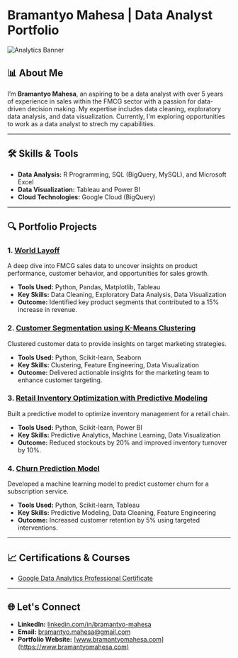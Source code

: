 # Bramantyo Mahesa | Data Analyst Portfolio

![Analytics Banner](https://github.com/bramahesa/main_portfolio/blob/543e96fd3fdbe3c682ccd4b4da5e519738998603/White%20Minimalist%20Corporate%20Personal%20Profile%20LinkedIn%20Banner_edited.png) <!-- Optional: Add a banner image -->

## 📊 About Me
I’m **Bramantyo Mahesa**, an aspiring to be a data analyst with over 5 years of experience in sales within the FMCG sector with a passion for data-driven decision making. My expertise includes data cleaning, exploratory data analysis, and data visualization. Currently, I'm exploring opportunities to work as a data analyst to strech my capabilities.

---

## 🛠️ Skills & Tools
- **Data Analysis:** R Programming, SQL (BigQuery, MySQL), and Microsoft Excel
- **Data Visualization:** Tableau and Power BI
- **Cloud Technologies:** Google Cloud (BigQuery)

---

## 🔍 Portfolio Projects

### 1. [World Layoff](link_to_project)
A deep dive into FMCG sales data to uncover insights on product performance, customer behavior, and opportunities for sales growth.
- **Tools Used:** Python, Pandas, Matplotlib, Tableau
- **Key Skills:** Data Cleaning, Exploratory Data Analysis, Data Visualization
- **Outcome:** Identified key product segments that contributed to a 15% increase in revenue.

### 2. [Customer Segmentation using K-Means Clustering](link_to_project)
Clustered customer data to provide insights on target marketing strategies.
- **Tools Used:** Python, Scikit-learn, Seaborn
- **Key Skills:** Clustering, Feature Engineering, Data Visualization
- **Outcome:** Delivered actionable insights for the marketing team to enhance customer targeting.

### 3. [Retail Inventory Optimization with Predictive Modeling](link_to_project)
Built a predictive model to optimize inventory management for a retail chain.
- **Tools Used:** Python, Scikit-learn, Power BI
- **Key Skills:** Predictive Analytics, Machine Learning, Data Visualization
- **Outcome:** Reduced stockouts by 20% and improved inventory turnover by 10%.

### 4. [Churn Prediction Model](link_to_project)
Developed a machine learning model to predict customer churn for a subscription service.
- **Tools Used:** Python, Scikit-learn, Tableau
- **Key Skills:** Predictive Modeling, Data Cleaning, Feature Engineering
- **Outcome:** Increased customer retention by 5% using targeted interventions.

---

## 📈 Certifications & Courses
- [Google Data Analytics Professional Certificate](https://coursera.org/share/065811d4241c3cb34be0b2a24eee1341)

---

## 🌐 Let's Connect
- **LinkedIn:** [linkedin.com/in/bramantyo-mahesa](https://www.linkedin.com/in/bramantyo-m-a234b6aa/)
- **Email:** bramantyo.mahesa@gmail.com
- **Portfolio Website:** [www.bramantyomahesa.com](https://www.bramantyomahesa.com) <!-- Optional -->
